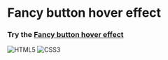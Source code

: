 # Fancy button hover effect

### Try the [Fancy button hover effect](https://guillaumeauger85.github.io/Fancy-button-hover-effect/)

![HTML5](https://img.shields.io/badge/html5-%23E34F26.svg?style=for-the-badge&logo=html5&logoColor=white) ![CSS3](https://img.shields.io/badge/css3-%231572B6.svg?style=for-the-badge&logo=css3&logoColor=white)




